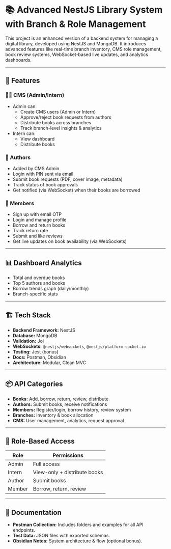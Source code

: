 # 📚 Advanced NestJS Library System with Branch & Role Management

This project is an enhanced version of a backend system for managing a digital library, developed using NestJS and MongoDB. It introduces advanced features like real-time branch inventory, CMS role management, book review systems, WebSocket-based live updates, and analytics dashboards.

---

## 🚀 Features

### 🧑‍💻 CMS (Admin/Intern)
- Admin can:
  - Create CMS users (Admin or Intern)
  - Approve/reject book requests from authors
  - Distribute books across branches
  - Track branch-level insights & analytics
- Intern can:
  - View dashboard
  - Distribute books

### 📖 Authors
- Added by CMS Admin
- Login with PIN sent via email
- Submit book requests (PDF, cover image, metadata)
- Track status of book approvals
- Get notified (via WebSocket) when their books are borrowed

### 👤 Members
- Sign up with email OTP
- Login and manage profile
- Borrow and return books
- Track return rate
- Submit and like reviews
- Get live updates on book availability (via WebSockets)

---

## 📊 Dashboard Analytics

- Total and overdue books
- Top 5 authors and books
- Borrow trends graph (daily/monthly)
- Branch-specific stats

---

## 🏗 Tech Stack

- **Backend Framework:** NestJS
- **Database:** MongoDB
- **Validation:** Joi
- **WebSockets:** `@nestjs/websockets`, `@nestjs/platform-socket.io`
- **Testing:** Jest (bonus)
- **Docs:** Postman, Obsidian
- **Architecture:** Modular, Clean MVC

---

## 📦 API Categories

- **Books:** Add, borrow, return, review, distribute
- **Authors:** Submit books, receive notifications
- **Members:** Register/login, borrow history, review system
- **Branches:** Inventory & book allocation
- **CMS:** User management, analytics, request approval

---

## 🔐 Role-Based Access

| Role    | Permissions |
|---------|-------------|
| Admin   | Full access |
| Intern  | View-only + distribute books |
| Author  | Submit books |
| Member  | Borrow, return, review |

---

## 📂 Documentation

-  **Postman Collection:** Includes folders and examples for all API endpoints.
-  **Test Data:** JSON files with exported schemas.
-  **Obsidian Notes:** System architecture & flow (optional bonus).

